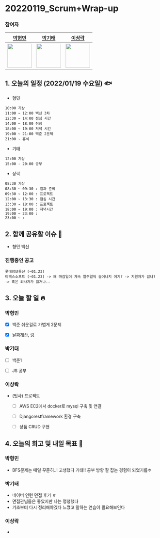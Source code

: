 # 20220119_Scrum+Wrap-up

### 참여자

| [박형민](https://github.com/npnppn)  | [박기태](https://github.com/idiot-kitto)   | [이상락](https://github.com/SangRakee)  |
| :------: | :------: | :------:
|<img src="https://github.com/npnppn.png" width="80"> | <img src="https://github.com/idiot-kitto.png" width="80">|<img src="https://github.com/SangRakee.png" width="80">

## 1. 오늘의 일정 (2022/01/19 수요일) 🐟

- 형민
```
10:00 기상
11:00 ~ 12:00 백신 3차
12:30 ~ 14:00 점심 시간
14:00 ~ 18:00 취침
18:00 ~ 19:00 저녁 시간
19:00 ~ 21:00 백준 2문제
21:00 ~ 휴식
```

- 기태
```
12:00 기상
15:00 - 20:00 공부
```

- 상락
```
08:30 기상
08:30 ~ 09:30 : 일과 준비
09:30 ~ 12:00 : 프로젝트
12:00 ~ 13:30 : 점심 시간
13:30 ~ 18:00 : 프로젝트
18:00 ~ 19:00 : 저녁시간
19:00 ~ 23:00 : 
23:00 ~ : 

```

## 2. 함께 공유할 이슈 💌
- 형민 백신

### 진행중인 공고
```
롯데정보통신 (~01.23)
티맥스소프트 (~01.23) -> 왜 마감일이 계속 일주일씩 늘어나지 여기? -> 지원자가 없나? -> 혹은 퇴사자가 많거나..
```



## 3. 오늘 할 일 🔥



### 박형민
- [x] 백준 쉬운걸로 가볍게 2문제
- [x] [날짜계산](https://www.acmicpc.net/problem/1476), [링](https://www.acmicpc.net/problem/3036)


### 박기태

- [ ] 백준1
- [ ] JS 공부



### 이상락
- (멋사) 프로젝트
    - [ ] AWS EC2에서 docker로 mysql 구축 및 연결
    - [ ] Djangorestframework 환경 구축 
    - [ ] 상품 CRUD 구현



## 4. 오늘의 회고 및 내일 목표 🎈


    

### 박형민

- BFS문제는 매일 꾸준히..! 고생했다 기태!! 공부 방향 잘 잡는 경험이 되었기를ㅎ

### 박기태

- 네이버 인턴 면접 후기 ㅎ
- 면접관님들은 좋았지만 나는 멍청했다
- 기초부터 다시 정리해야겠다 느꼈고 말하는 연습이 필요해보인다

### 이상락
- 
